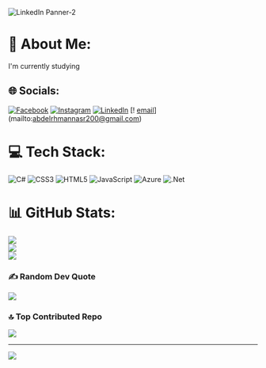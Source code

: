 ![LinkedIn Panner-2](https://github.com/user-attachments/assets/10f59e09-777d-4b0c-b5eb-eb3155df84a2)

# 💫 About Me:
I'm currently studying<br> 


## 🌐 Socials:
[![Facebook](https://img.shields.io/badge/Facebook-%231877F2.svg?logo=Facebook&logoColor=white)](https://facebook.com/https://www.facebook.com/share/1ARDrP51Er/) [![Instagram](https://img.shields.io/badge/Instagram-%23E4405F.svg?logo=Instagram&logoColor=white)](https://instagram.com/https://www.instagram.com/abdelrhmannasr755/) [![LinkedIn](https://img.shields.io/badge/LinkedIn-%230077B5.svg?logo=linkedin&logoColor=white)](www.linkedin.com/in/abdelrhman-nasr) [!
[email](https://img.shields.io/badge/Email-D14836?logo=gmail&logoColor=white)](mailto:abdelrhmannasr200@gmail.com) 

# 💻 Tech Stack:
![C#](https://img.shields.io/badge/c%23-%23239120.svg?style=for-the-badge&logo=csharp&logoColor=white) ![CSS3](https://img.shields.io/badge/css3-%231572B6.svg?style=for-the-badge&logo=css3&logoColor=white) ![HTML5](https://img.shields.io/badge/html5-%23E34F26.svg?style=for-the-badge&logo=html5&logoColor=white) ![JavaScript](https://img.shields.io/badge/javascript-%23323330.svg?style=for-the-badge&logo=javascript&logoColor=%23F7DF1E) ![Azure](https://img.shields.io/badge/azure-%230072C6.svg?style=for-the-badge&logo=microsoftazure&logoColor=white) ![.Net](https://img.shields.io/badge/.NET-5C2D91?style=for-the-badge&logo=.net&logoColor=white)
# 📊 GitHub Stats:
![](https://github-readme-stats.vercel.app/api?username=AbdelrhmanNasr-dev&theme=dark&hide_border=false&include_all_commits=false&count_private=false)<br/>
![](https://nirzak-streak-stats.vercel.app/?user=AbdelrhmanNasr-dev&theme=dark&hide_border=false)<br/>
![](https://github-readme-stats.vercel.app/api/top-langs/?username=AbdelrhmanNasr-dev&theme=dark&hide_border=false&include_all_commits=false&count_private=false&layout=compact)

### ✍️ Random Dev Quote
![](https://quotes-github-readme.vercel.app/api?type=horizontal&theme=radical)

### 🔝 Top Contributed Repo
![](https://github-contributor-stats.vercel.app/api?username=AbdelrhmanNasr-dev&limit=5&theme=dark&combine_all_yearly_contributions=true)

---
[![](https://visitcount.itsvg.in/api?id=AbdelrhmanNasr-dev&icon=0&color=1)](https://visitcount.itsvg.in)

<!-- Proudly created with GPRM ( https://gprm.itsvg.in ) -->
